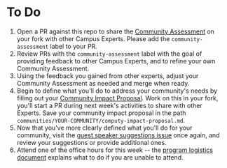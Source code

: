 # To Do

1. Open a PR against this repo to share the [Community Assessment](../docs/community-assessment.md) on your fork with other Campus Experts. Please add the `community-assessment` label to your PR.
1. Review PRs with the `community-assessment` label with the goal of providing feedback to other Campus Experts, and to refine your own Community Assessment.
1. Using the feedback you gained from other experts, adjust your Community Assessment as needed and merge when ready.
1. Begin to define what you'll do to address your community's needs by filling out your [Community Impact Proposal](../docs/community-impact-proposal.md). Work on this in your fork, you'll start a PR during next week's activities to share with other Experts. Save your community impact proposal in the path `communities/YOUR-COMMUNITY/computy-impact-proposal.md`.
1. Now that you've more clearly defined what you'll do for your community, visit the [guest speaker suggestions issue](https://github.com/campus-experts/spring-2017/issues/1) once again, and review your  suggestions or provide additional ones.
1. Attend one of the office hours for this week -- the [program logistics document](../docs/logistics.md) explains what to do if you are unable to attend.
